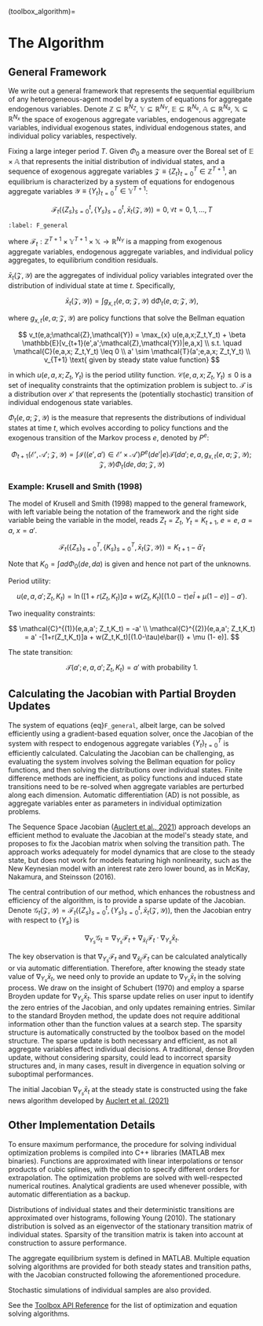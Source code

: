 (toolbox_algorithm)=
# The Algorithm

## General Framework

We write out a general framework that represents the sequential equilibrium of any heterogeneous-agent model by a system of equations for aggregate endogenous variables. Denote $\mathbb{Z} \subseteq \mathbb{R}^{N_Z}$, $\mathbb{Y} \subseteq \mathbb{R}^{N_Y}$, $\mathbb{E}\subseteq  \mathbb{R}^{N_e}$, $\mathbb{A}\subseteq  \mathbb{R}^{N_a}$, $\mathbb{X} \subseteq \mathbb{R}^{N_x}$ the space of exogenous aggregate variables, endogenous aggregate variables, individual exogenous states, individual endogenous states, and individual policy variables, respectively. 

Fixing a large integer period $T$. Given $\Phi_0$ a measure over the Boreal set of $\mathbb{E}\times \mathbb{A}$ that represents the initial distribution of individual states,  and a sequence of exogenous aggregate variables $\mathcal{Z}\equiv \{Z_t\}_{t=0}^{T} \in \mathbb{Z}^{T+1}$, an equilibrium is characterized by a system of equations for endogenous aggregate variables $\mathcal{Y}\equiv\{Y_t\}_{t=0}^{T} \in \mathbb{Y}^{T+1}$:

$$
\mathcal{F}_t\left(\{Z_s\}_{s=0}^{t},\{Y_s\}_{s=0}^{t},\bar{x}_t(\mathcal{Z},\mathcal{Y})\right)=0, \forall t=0,1,...,T
$$

```{math}
:label: F_general
```

where $\mathcal{F}_t: \mathbb{Z}^{T+1} \times \mathbb{Y}^{T+1} \times \mathbb{X} \rightarrow \mathbb{R}^{N_Y}$ is a mapping from exogenous aggregate variables, endogenous aggregate variables, and individual policy aggregates, to equilibrium condition residuals.

$\bar{x}_t(\mathcal{Z},\mathcal{Y})$ are the aggregates of individual policy variables integrated over the distribution of individual state at time $t$. Specifically,

$$
\bar{x}_t(\mathcal{Z},\mathcal{Y})) = \int g_{x,t}(e,a;\mathcal{Z},\mathcal{Y}) \ \mathrm{d}\Phi_t(e,a;\mathcal{Z},\mathcal{Y}),
$$

where $g_{x,t}(e,a;\mathcal{Z},\mathcal{Y})$ are policy functions that solve the Bellman equation

$$
v_t(e,a;\mathcal{Z},\mathcal{Y}) = \max_{x} u(e,a,x;Z_t,Y_t) + \beta \mathbb{E}[v_{t+1}(e',a';\mathcal{Z},\mathcal{Y})|e,a,x]
\\
s.t. \quad \mathcal{C}(e,a,x; Z_t,Y_t) \leq 0
\\
a' \sim \mathcal{T}(a';e,a,x; Z_t,Y_t)
\\
v_{T+1} \text{ given by steady state value function}
$$

in which $u(e,a,x;Z_t,Y_t)$ is the period utility function. $\mathcal{C}(e,a,x; Z_t,Y_t)\leq 0$ is a set of inequality constraints that the optimization problem is subject to. $\mathcal{T}$ is a distribution over $x'$ that represents the (potentially stochastic) transition of individual endogenous state variables.

$\Phi_t(e,a;\mathcal{Z},\mathcal{Y})$ is the measure that represents the distributions of individual states at time $t$, which evolves according to policy functions and the exogenous transition of the Markov process $e$, denoted by $P^e$:

$$
\Phi_{t+1}(\mathcal{E}',\mathcal{A}';\mathcal{Z},\mathcal{Y})= \int \mathcal{I}((e',a')\in \mathcal{E}'\times \mathcal{A}') P^e(de'|e)\mathcal{T}\Big(da';e,a,g_{x,t}\Big(e,a;\mathcal{Z},\mathcal{Y}\Big);\mathcal{Z},\mathcal{Y}\Big) \Phi_t (d e,d a;\mathcal{Z},\mathcal{Y})
$$

### Example: Krusell and Smith (1998)

The model of Krusell and Smith (1998) mapped to the general framework, with left variable being the notation of the framework  and the right side variable being the variable in the model, reads $Z_t=Z_t$, $Y_t=K_{t+1}$, $e=e$, $a=a$, $x=a'$.

$$
\mathcal{F}_t\left(\{Z_s\}_{s=0}^{T},\{K_s\}_{s=0}^{T},\bar{x}_t(\mathcal{Z},\mathcal{Y})\right)=K_{t+1}-\bar a'_{t}
$$

Note that $K_0=\int a d \Phi_0(de,da)$ is given and hence not part of the unknowns.

Period utility:

$$
u(e,a,a';Z_t,K_t)=\ln\Big([1+r(Z_t,K_t)]a + w(Z_t,K_t)[(1.0-\tau)e\bar{l} + \mu (1- e)]-a'\Big).
$$

Two inequality constraints:

$$
\mathcal{C}^{(1)}(e,a,a'; Z_t,K_t) = -a'
\\
\mathcal{C}^{(2)}(e,a,a'; Z_t,K_t) = a' -[1+r(Z_t,K_t)]a + w(Z_t,K_t)[(1.0-\tau)e\bar{l} + \mu (1- e)].
$$

The state transition:

$$
\mathcal{T}(a';e,a,a'; Z_t,K_t)=a' \text{ with probability 1}.
$$

## Calculating the Jacobian with Partial Broyden Updates

The system of equations {eq}`F_general`, albeit large, can be solved efficiently using a gradient-based equation solver, once the Jacobian of the system with respect to endogenous aggregate variables $\{Y_t\}_{t=0}^{T}$ is efficiently calculated. Calculating the Jacobian can be challenging, as evaluating the system involves solving the Bellman equation for policy functions, and then solving the distributions over individual states. Finite difference methods are inefficient, as policy functions and induced state transitions need to be re-solved when aggregate variables are perturbed along each dimension. Automatic differentiation (AD) is not possible, as aggregate variables enter as parameters in individual optimization problems.

The Sequence Space Jacobian ([Auclert et al., 2021](https://onlinelibrary.wiley.com/doi/full/10.3982/ECTA17434)) approach develops an efficient method to evaluate the Jacobian at the model's steady state, and proposes to fix the Jacobian matrix when solving the transition path. The approach works adequately for model dynamics that are close to the steady state, but does not work for models featuring high nonlinearity, such as the New Keynesian model with an interest rate zero lower bound, as in McKay, Nakamura, and Steinsson (2016).

The central contribution of our method, which enhances the robustness  and efficiency of the algorithm, is to provide a sparse update of the  Jacobian. Denote $\mathcal{G}_t(\mathcal{Z},\mathcal{Y})=\mathcal{F}_t\left(\{Z_s\}_{s=0}^{t},\{Y_s\}_{s=0}^{t},\bar{x}_t(\mathcal{Z},\mathcal{Y})\right)$, then the Jacobian entry with respect to  $\{Y_s\}$ is

$$
\nabla_{Y_s} \mathcal{G}_t=\nabla_{Y_s} \mathcal{F}_t + \nabla_{\bar{x}_t} \mathcal{F}_t \cdot  \nabla_{Y_s} \bar{x}_t.
$$

The key observation is that $\nabla_{Y_s} \mathcal{F}_t$ and $\nabla_{\bar{x}_t} \mathcal{F}_t$ can be calculated analytically or via automatic differentiation. Therefore, after knowing the steady state value of $\nabla_{Y_s} \bar{x}_t$, we need only to provide an update to $\nabla_{Y_s} \bar{x}_t$ in the solving process. We draw on the insight of Schubert (1970) and employ a sparse Broyden update for $\nabla_{Y_s} \bar{x}_t$. This sparse update relies on user input to identify the zero entries of the Jacobian, and only updates remaining entries. Similar to the standard Broyden method, the update does not require additional information other than the function values at a search step. The sparsity structure is automatically constructed by the toolbox based on the model structure. The sparse update is both necessary and efficient, as not all aggregate variables affect individual decisions. A traditional, dense Broyden update, without considering sparsity, could lead to incorrect sparsity structures and, in many cases, result in divergence in equation solving or suboptimal performances.

The initial Jacobian $\nabla_{Y_s} \bar{x}_t$ at the steady state is constructed using the fake news algorithm developed by [Auclert et al. (2021)](https://onlinelibrary.wiley.com/doi/full/10.3982/ECTA17434)

## Other Implementation Details

To ensure maximum performance, the procedure for solving individual optimization problems is compiled into C++ libraries (MATLAB mex binaries). Functions are approximated with linear interpolations or tensor products of cubic splines, with the option to specify different orders for extrapolation. The optimization problems are solved with well-respected numerical routines. Analytical gradients are used whenever possible, with automatic differentiation as a backup.

Distributions of individual states and their deterministic transitions are approximated over histograms, following Young (2010). The stationary distribution is solved as an eigenvector of the stationary transition matrix of individual states. Sparsity of the transition matrix is taken into account at construction to assure performance.

The aggregate equilibrium system is defined in MATLAB. Multiple equation solving algorithms are provided for both steady states and transition paths, with the Jacobian constructed following the aforementioned procedure.

Stochastic simulations of individual samples are also provided.

See the [Toolbox API Reference](toolbox_api) for the list of optimization and equation solving algorithms.





